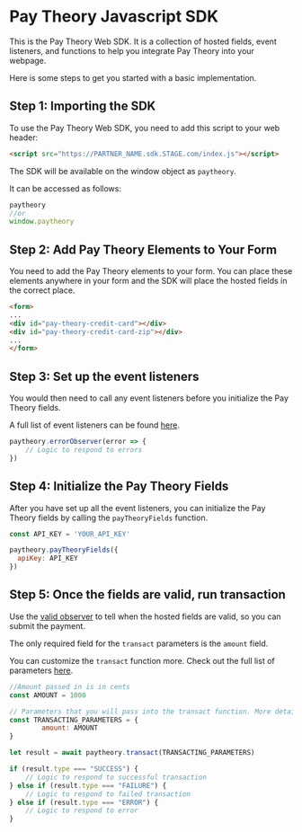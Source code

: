 # Pay Theory Javascript SDK

This is the Pay Theory Web SDK. It is a collection of hosted fields, event listeners, and functions to help you integrate Pay Theory into your webpage.

Here is some steps to get you started with a basic implementation.

## Step 1: Importing the SDK

To use the Pay Theory Web SDK, you need to add this script to your web header:

```html
<script src="https://PARTNER_NAME.sdk.STAGE.com/index.js"></script>
```

The SDK will be available on the window object as `paytheory`.

It can be accessed as follows:

```javascript
paytheory
//or
window.paytheory
```

## Step 2: Add Pay Theory Elements to Your Form

You need to add the Pay Theory elements to your form. You can place these elements anywhere in your form and the SDK will place the hosted fields in the correct place.

```html
<form>
...
<div id="pay-theory-credit-card"></div>
<div id="pay-theory-credit-card-zip"></div>
...
</form>
```

## Step 3: Set up the event listeners

You would then need to call any event listeners before you initialize the Pay Theory fields.

A full list of event listeners can be found [here](web/event_listeners).

```javascript
paytheory.errorObserver(error => {
    // Logic to respond to errors
})
```

## Step 4: Initialize the Pay Theory Fields

After you have set up all the event listeners, you can initialize the Pay Theory fields by calling the `payTheoryFields` function.


```javascript
const API_KEY = 'YOUR_API_KEY'

paytheory.payTheoryFields({
  apiKey: API_KEY
})
```

## Step 5: Once the fields are valid, run transaction

Use the [valid observer](web/event_listeners#validobserver) to tell when the hosted fields are valid, so you can submit the payment.

The only required field for the `transact` parameters is the `amount` field.

You can customize the `transact` function more. Check out the full list of parameters [here](web/functions#transact).

```javascript
//Amount passed in is in cents
const AMOUNT = 1000

// Parameters that you will pass into the transact function. More details below.
const TRANSACTING_PARAMETERS = { 
        amount: AMOUNT
}

let result = await paytheory.transact(TRANSACTING_PARAMETERS)

if (result.type === "SUCCESS") {
    // Logic to respond to successful transaction
} else if (result.type === "FAILURE") {
    // Logic to respond to failed transaction
} else if (result.type === "ERROR") {
    // Logic to respond to error
}
```
